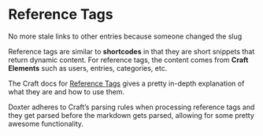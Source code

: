 # Reference Tags
No more stale links to other entries because someone changed the slug

Reference tags are similar to **shortcodes** in that they are short snippets that return dynamic content. For reference tags, the content comes from **Craft Elements** such as users, entries, categories, etc.

The Craft docs for [Reference Tags](http://buildwithcraft.com/docs/reference-tags) gives a pretty in-depth explanation of what they are and how to use them.

Doxter adheres to Craft’s parsing rules when processing reference tags and they get parsed before the markdown gets parsed, allowing for some pretty awesome functionality.
